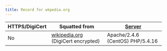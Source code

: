 ```yaml
---
title: Record for wkpedia.org
---
```

| HTTPS/DigiCert | Squatted from                                               | [Server](https://dnschecker.org/website-server-software.php) |
| -------------- | ----------------------------------------------------------- | ------------------------------------------------------------ |
| No             | [wikipedia.org](https://wikipedia.org) (DigiCert encrypted) | Apache/2.4.6 (CentOS) PHP/5.4.16                             |
